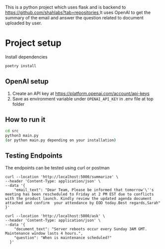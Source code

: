This is a python project which uses flask and is backend to [https://github.com/shahlabs?tab=repositories
](https://github.com/shahlabs/ai-document-assistant)
It uses OpenAI to get the summary of the email and answer the question related to document uploaded by user. 

# Project setup

Install dependencies
```bash
poetry install
```

## OpenAI setup

1. Create an API key at https://platform.openai.com/account/api-keys
2. Save as environment variable under `OPENAI_API_KEY` in .env file at top folder

## How to run it 
```bash
cd src
python3 main.py
(or python main.py depending on your installation)
```
## Testing Endpoints

The endpoints can be tested using curl or postman

```
curl --location 'http://localhost:5000/summarize' \
--header 'Content-Type: application/json' \
--data '{
    "email_text": "Dear Team, Please be informed that tomorrow'\''s meeting has been rescheduled to Friday at 2 PM EST due to conflicts with the product launch. Kindly review the updated agenda document attached and confirm  your attendance by EOD today.Best regards,Sarah"
}'

curl --location 'http://localhost:5000/ask' \
--header 'Content-Type: application/json' \
--data '{
    "document_text": "Server reboots occur every Sunday 3AM GMT. Maintenance window lasts 4 hours.",
    "question": "When is maintenance scheduled?"
  }'
```
